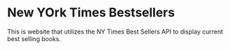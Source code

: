 # New YOrk Times Bestsellers
This is website that utilizes the NY Times Best Sellers API to display current best selling books. 
